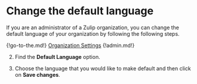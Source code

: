 # Change the default language

If you are an administrator of a Zulip organization, you can change the default
language of your organization by following the following steps.

{!go-to-the.md!} [Organization Settings](/#administration/organization-settings)
{!admin.md!}

2. Find the **Default Language** option.

3. Choose the language that you would like to make default and then click on
**Save changes**.
